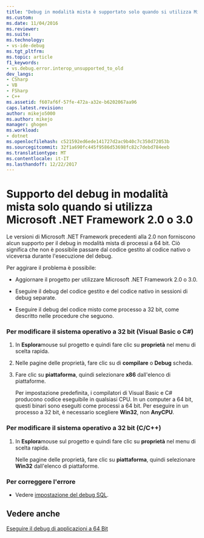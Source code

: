 ```yaml
---
title: "Debug in modalità mista è supportato solo quando si utilizza Microsoft .NET Framework 2.0 o 3.0 | Documenti Microsoft"
ms.custom: 
ms.date: 11/04/2016
ms.reviewer: 
ms.suite: 
ms.technology:
- vs-ide-debug
ms.tgt_pltfrm: 
ms.topic: article
f1_keywords:
- vs.debug.error.interop_unsupported_to_old
dev_langs:
- CSharp
- VB
- FSharp
- C++
ms.assetid: f607af6f-57fe-472a-a32e-b6202067aa96
caps.latest.revision: 
author: mikejo5000
ms.author: mikejo
manager: ghogen
ms.workload:
- dotnet
ms.openlocfilehash: c521592ed6ede141727d2ac9b40c7c350d72053b
ms.sourcegitcommit: 32f1a690fc445f9586d53698fc82c7debd784eeb
ms.translationtype: MT
ms.contentlocale: it-IT
ms.lasthandoff: 12/22/2017
---
```

# <a name="mixed-mode-debugging-is-only-supported-when-using-microsoft-net-framework-20-or-30"></a>Supporto del debug in modalità mista solo quando si utilizza Microsoft .NET Framework 2.0 o 3.0
Le versioni di Microsoft .NET Framework precedenti alla 2.0 non forniscono alcun supporto per il debug in modalità mista di processi a 64 bit. Ciò significa che non è possibile passare dal codice gestito al codice nativo o viceversa durante l'esecuzione del debug.  
  
 Per aggirare il problema è possibile:  
  
-   Aggiornare il progetto per utilizzare Microsoft .NET Framework 2.0 o 3.0.  
  
-   Eseguire il debug del codice gestito e del codice nativo in sessioni di debug separate.  
  
-   Eseguire il debug del codice misto come processo a 32 bit, come descritto nelle procedure che seguono.  
  
### <a name="to-change-the-operating-system-to-32-bit-visual-basic-or-c"></a>Per modificare il sistema operativo a 32 bit (Visual Basic o C#)  
  
1.  In **Esplora**mouse sul progetto e quindi fare clic su **proprietà** nel menu di scelta rapida.  
  
2.  Nelle pagine delle proprietà, fare clic su di **compilare** o **Debug** scheda.  
  
3.  Fare clic su **piattaforma**, quindi selezionare **x86** dall'elenco di piattaforme.  
  
     Per impostazione predefinita, i compilatori di Visual Basic e C# producono codice eseguibile in qualsiasi CPU. In un computer a 64 bit, questi binari sono eseguiti come processi a 64 bit. Per eseguire in un processo a 32 bit, è necessario scegliere **Win32**, non **AnyCPU**.  
  
### <a name="to-change-the-operating-system-to-32-bit-cc"></a>Per modificare il sistema operativo a 32 bit (C/C++)  
  
1.  In **Esplora**mouse sul progetto e quindi fare clic su **proprietà** nel menu di scelta rapida.  
  
     Nelle pagine delle proprietà, fare clic su **piattaforma**, quindi selezionare **Win32** dall'elenco di piattaforme.  
  
### <a name="to-correct-this-error"></a>Per correggere l'errore  
  
-   Vedere [impostazione del debug SQL](http://msdn.microsoft.com/en-us/3db09e68-edcc-42de-9c22-4e97cfd55ab3).  
  
## <a name="see-also"></a>Vedere anche  
 [Eseguire il debug di applicazioni a 64 Bit](../debugger/debug-64-bit-applications.md)